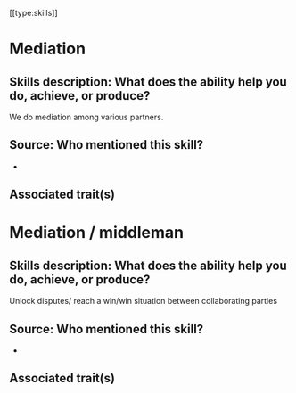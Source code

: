 [[type:skills]]

# Mediation

## Skills description: What does the ability help you do, achieve, or produce?

We do mediation among various partners.

## Source: Who mentioned this skill?

-

## Associated trait(s)
  


## 
  


## 
   


# Mediation / middleman

## Skills description: What does the ability help you do, achieve, or produce?

Unlock disputes/ reach a win/win situation between collaborating parties

## Source: Who mentioned this skill?

-

## Associated trait(s)
  


## 
  


##